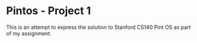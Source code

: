 # Pintos - Project 1

This is an attempt to express the solution to Stanford CS140 Pint OS as part of my assignment.
